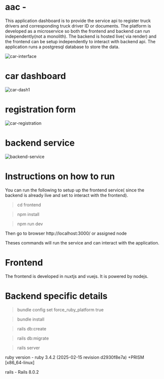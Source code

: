 # aac - 
This application dashboard is to provide the service api to register truck drivers and corresponding truck driver ID or documents. The platform is developed as a microservice so both the frontend and backend can run independently(not a monolith). The backend is hosted live( via render) and the frontend can be setup independently to interact with backend api. The application runs a postgresql database to store the data.

![car-interface](https://github.com/user-attachments/assets/5678f527-1553-4433-b54b-e277f8a9198d)


# car dashboard
![car-dash1](https://github.com/user-attachments/assets/1223d15b-c8ca-43c5-90a2-c17ca4dd3c09)


# registration form
![car-registration](https://github.com/user-attachments/assets/4fdf7189-51ee-4665-8ffb-6151538c77a1)


# backend service
![backend-service](https://github.com/user-attachments/assets/774d5227-5345-4580-b8f0-86c401b41ab8)


# Instructions on how to run
You can run the following to setup up the frontend service( since the backend is already live and set to interact with the frontend).

> cd frontend

> npm install

> npm run dev

Then go to browser http://localhost:3000/ or assigned node 

Theses commands will run the service and can interact with the application.


# Frontend

The frontend is developed in nuxtjs and vuejs. It is powered by nodejs.



# Backend specific details

> bundle config set force_ruby_platform true

> bundle install

> rails db:create

> rails db:migrate

> rails server

ruby version - ruby 3.4.2 (2025-02-15 revision d2930f8e7a) +PRISM [x86_64-linux]

rails - Rails 8.0.2
